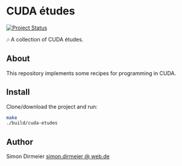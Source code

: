# CUDA études

[![Project Status](http://www.repostatus.org/badges/latest/concept.svg)](http://www.repostatus.org/#concept)

:notes: A collection of CUDA études.

## About

This repository implements some recipes for programming in CUDA.

## Install

Clone/download the project and run:

```bash
make 
./build/cuda-etudes
```

## Author

Simon Dirmeier <a href="mailto:simon.dirmeier@web.de">simon.dirmeier @ web.de</a>
